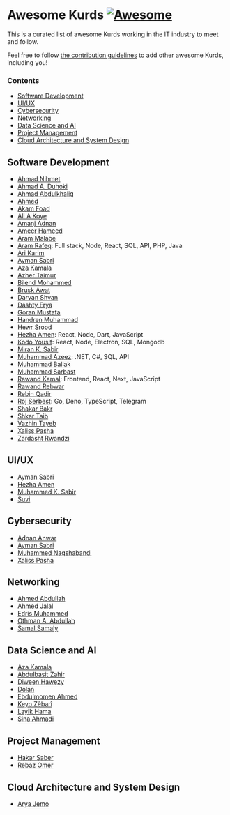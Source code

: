 <!--lint disable awesome-git-repo-age double-link -->

# Awesome Kurds [![Awesome](https://awesome.re/badge.svg)](https://awesome.re)

This is a curated list of awesome Kurds working in the IT industry to meet and
follow.

Feel free to follow [the contribution guidelines](.github/CONTRIBUTING.md) to
add other awesome Kurds, including you!

### Contents

- [Software Development](#software-development)
- [UI/UX](#uiux)
- [Cybersecurity](#cybersecurity)
- [Networking](#networking)
- [Data Science and AI](#data-science-and-ai)
- [Project Management](#project-management)
- [Cloud Architecture and System Design](#cloud-architecture-and-system-design)

## Software Development

- [Ahmad Nihmet](https://twitter.com/AhmadNihmet)
- [Ahmad A. Duhoki](https://github.com/AhmadDuhoki)
- [Ahmad Abdulkhaliq](https://twitter.com/AhmadAbdulkhal3)
- [Ahmed](https://twitter.com/rockweII)
- [Akam Foad](https://twitter.com/AkamFoad)
- [Ali A Koye](https://twitter.com/Ali_A_Koye)
- [Amanj Adnan](https://twitter.com/AmanjGargary)
- [Ameer Hameed](https://twitter.com/ameermirawdeli)
- [Aram Malabe](https://twitter.com/aram_malabe)
- [Aram Rafeq](https://twitter.com/AramRafeq): Full stack, Node, React, SQL, API, PHP, Java
- [Ari Karim](https://twitter.com/Ari_Karim_)
- [Ayman Sabri](https://twitter.com/krdayman)
- [Aza Kamala](https://twitter.com/AzaKamala)
- [Azher Taimur](https://twitter.com/Freedom_Coder)
- [Bilend Mohammed](https://twitter.com/bilendm)
- [Brusk Awat](https://twitter.com/BruskAwat)
- [Darvan Shvan](https://twitter.com/DarvanShvan)
- [Dashty Frya](https://twitter.com/DashtyFrya)
- [Goran Mustafa](https://twitter.com/Goran__mustafa)
- [Handren Muhammad](https://twitter.com/Handren96)
- [Hewr Srood](https://twitter.com/hewr_srood)
- [Hezha Amen](https://twitter.com/hezhamen): React, Node, Dart, JavaScript
- [Kodo Yousif](https://www.facebook.com/koko.like99): React, Node, Electron, SQL, Mongodb
- [Miran K. Sabir](https://twitter.com/mira_01001110)
- [Muhammad Azeez](https://twitter.com/@mhmd_azeez): .NET, C#, SQL, API
- [Muhammad Ballak](https://twitter.com/MuhammedBallak)
- [Muhammad Sarbast](https://twitter.com/Muhamme28815866)
- [Rawand Kamal](https://github.com/RawandDev): Frontend, React, Next, JavaScript
- [Rawand Rebwar](https://twitter.com/R4wand)
- [Rebin Qadir](https://twitter.com/rebiiin)
- [Roj Serbest](https://github.com/roj1512): Go, Deno, TypeScript, Telegram
- [Shakar Bakr](https://twitter.com/shakar__)
- [Shkar Taib](https://twitter.com/Shkarface)
- [Vazhin Tayeb](https://twitter.com/vazhinn)
- [Xaliss Pasha](https://twitter.com/XalissPasha)
- [Zardasht Rwandzi](https://www.linkedin.com/in/zardasht-rwandzi-86a883217/)

## UI/UX

- [Ayman Sabri](https://twitter.com/krdayman)
- [Hezha Amen](https://twitter.com/hezhamen)
- [Muhammed K. Sabir](https://behance.net/mohamadkamal8)
- [Suvi](https://twitter.com/suuuvi99)

## Cybersecurity

- [Adnan Anwar](https://twitter.com/AdanAnwar15)
- [Ayman Sabri](https://twitter.com/krdayman)
- [Muhammed Naqshabandi](https://twitter.com/zertux6)
- [Xaliss Pasha](https://twitter.com/XalissPasha)

## Networking

- [Ahmed Abdullah](https://www.facebook.com/Ahmed.A.Qadir)
- [Ahmed Jalal](https://twitter.com/EngAhmedJalal1)
- [Edris Muhammed](https://twitter.com/Edris__Muhammed)
- [Othman A. Abdullah](https://twitter.com/Othman_Mzori)
- [Samal Samaly](https://twitter.com/Samalsamaly)

## Data Science and AI

- [Aza Kamala](https://twitter.com/AzaKamala)
- [Abdulbasit Zahir](https://twitter.com/Hamza_X98)
- [Diween Hawezy](https://twitter.com/DiweenHawezy)
- [Dolan](https://twitter.com/dolanskurd)
- [Ebdulmomen Ahmed](https://twitter.com/Ebdulmomen1)
- [Keyo Zêbarî](https://twitter.com/KeyoChali)
- [Layik Hama](https://twitter.com/layik)
- [Sina Ahmadi](https://twitter.com/sina_ahm)

## Project Management

- [Hakar Saber](https://twitter.com/HakarSaber)
- [Rebaz Omer](https://twitter.com/Randoz)

## Cloud Architecture and System Design

- [Arya Jemo](https://www.aryajemo.com)
